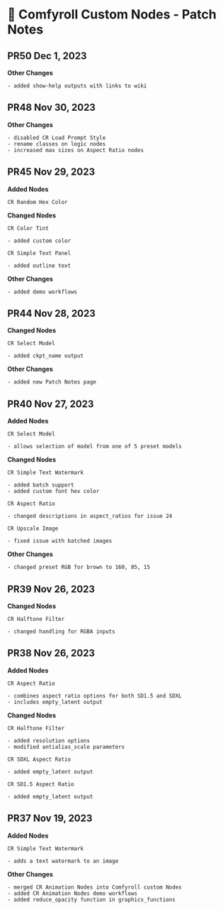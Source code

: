# 🧩 Comfyroll Custom Nodes - Patch Notes

## PR50 Dec 1, 2023

__Other Changes__
	
	- added show-help outputs with links to wiki

## PR48 Nov 30, 2023

__Other Changes__

	- disabled CR Load Prompt Style
	- rename classes on logic nodes
	- increased max sizes on Aspect Ratio nodes

## PR45 Nov 29, 2023

__Added Nodes__

	CR Random Hex Color

__Changed Nodes__

    CR Color Tint 

    - added custom color
	
	CR Simple Text Panel
	
	- added outline text
	
__Other Changes__
	
	- added demo workflows
	
## PR44 Nov 28, 2023

__Changed Nodes__

    CR Select Model

    - added ckpt_name output
	
__Other Changes__

    - added new Patch Notes page 	

## PR40 Nov 27, 2023

__Added Nodes__

    CR Select Model

    - allows selection of model from one of 5 preset models 

__Changed Nodes__

    CR Simple Text Watermark

    - added batch support
    - added custom font hex color

    CR Aspect Ratio

    - changed descriptions in aspect_ratios for issue 24
	
	CR Upscale Image

    - fixed issue with batched images

__Other Changes__

    - changed preset RGB for brown to 160, 85, 15  


## PR39 Nov 26, 2023

__Changed Nodes__

    CR Halftone Filter

    - changed handling for RGBA inputs 


## PR38 Nov 26, 2023

 __Added Nodes__

    CR Aspect Ratio

    - combines aspect ratio options for both SD1.5 and SDXL
    - includes empty_latent output

__Changed Nodes__

    CR Halftone Filter

    - added resolution options 
    - modified antialias_scale parameters

    CR SDXL Aspect Ratio

    - added empty_latent output  

    CR SD1.5 Aspect Ratio

    - added empty_latent output  


## PR37 Nov 19, 2023

__Added Nodes__

    CR Simple Text Watermark

    - adds a text watermark to an image

__Other Changes__

    - merged CR Animation Nodes into Comfyroll custom Nodes
    - added CR Animation Nodes demo workflows
    - added reduce_opacity function in graphics_functions


